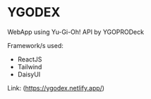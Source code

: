 # YGODEX
WebApp using Yu-Gi-Oh! API by YGOPRODeck

Framework/s used:
- ReactJS
- Tailwind
- DaisyUI

  
Link: (https://ygodex.netlify.app/)
